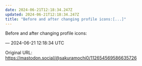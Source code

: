 ```yaml
---
date: 2024-06-21T12:18:34.247Z
updated: 2024-06-21T12:18:34.247Z
title: "Before and after changing profile icons:[...]"
---
```


<p>Before and after changing profile icons:</p>

&mdash; 2024-06-21 12:18:34 UTC

Original URL: https://mastodon.social/@sakuramochi0/112654569586635726
